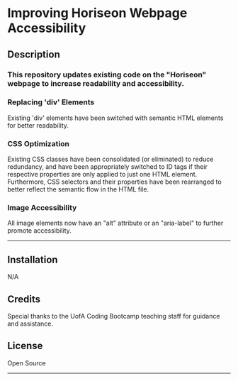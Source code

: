 # Improving Horiseon Webpage Accessibility

## Description

### **This repository updates existing code on the "Horiseon" webpage to increase readability and accessibility.**

### Replacing 'div' Elements
Existing 'div' elements have been switched with semantic HTML elements for better readability.
### CSS Optimization
Existing CSS classes have been consolidated (or eliminated) to reduce redundancy, and have been appropriately switched to ID tags if their respective properties are only applied to just one HTML element. Furthermore, CSS selectors and their properties have been rearranged to better reflect the semantic flow in the HTML file.
### Image Accessibility
All image elements now have an "alt" attribute or an "aria-label" to further promote accessibility.

---

## Installation

N/A

## Credits

Special thanks to the UofA Coding Bootcamp teaching staff for guidance and assistance.

## License

Open Source

---
